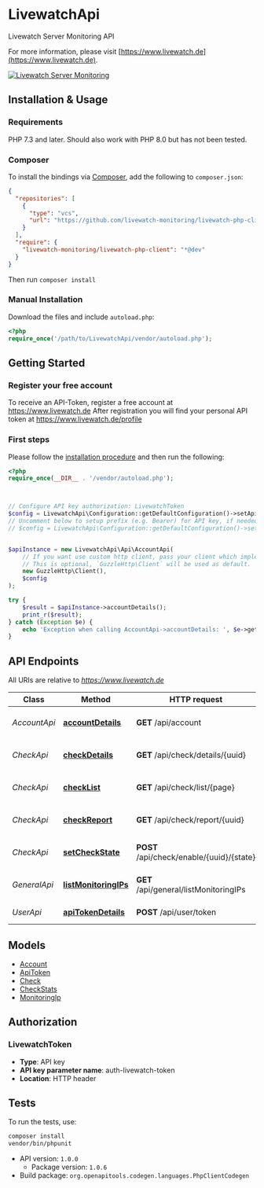 # LivewatchApi

Livewatch Server Monitoring API

For more information, please visit [https://www.livewatch.de](https://www.livewatch.de).

[![Livewatch Server Monitoring](https://www.livewatch.de/build/media/external/logo.png)](https://www.livewatch.de)

## Installation & Usage

### Requirements

PHP 7.3 and later.
Should also work with PHP 8.0 but has not been tested.

### Composer

To install the bindings via [Composer](https://getcomposer.org/), add the following to `composer.json`:

```json
{
  "repositories": [
    {
      "type": "vcs",
      "url": "https://github.com/livewatch-monitoring/livewatch-php-client.git"
    }
  ],
  "require": {
    "livewatch-monitoring/livewatch-php-client": "*@dev"
  }
}
```

Then run `composer install`

### Manual Installation

Download the files and include `autoload.php`:

```php
<?php
require_once('/path/to/LivewatchApi/vendor/autoload.php');
```

## Getting Started

### Register your free account

To receive an API-Token, register a free account at https://www.livewatch.de
After registration you will find your personal API token at https://www.livewatch.de/profile

### First steps

Please follow the [installation procedure](#installation--usage) and then run the following:

```php
<?php
require_once(__DIR__ . '/vendor/autoload.php');



// Configure API key authorization: LivewatchToken
$config = LivewatchApi\Configuration::getDefaultConfiguration()->setApiKey('auth-livewatch-token', 'YOUR_API_KEY');
// Uncomment below to setup prefix (e.g. Bearer) for API key, if needed
// $config = LivewatchApi\Configuration::getDefaultConfiguration()->setApiKeyPrefix('auth-livewatch-token', 'Bearer');


$apiInstance = new LivewatchApi\Api\AccountApi(
    // If you want use custom http client, pass your client which implements `GuzzleHttp\ClientInterface`.
    // This is optional, `GuzzleHttp\Client` will be used as default.
    new GuzzleHttp\Client(),
    $config
);

try {
    $result = $apiInstance->accountDetails();
    print_r($result);
} catch (Exception $e) {
    echo 'Exception when calling AccountApi->accountDetails: ', $e->getMessage(), PHP_EOL;
}

```

## API Endpoints

All URIs are relative to *https://www.livewatch.de*

Class | Method | HTTP request | Description
------------ | ------------- | ------------- | -------------
*AccountApi* | [**accountDetails**](docs/Api/AccountApi.md#accountdetails) | **GET** /api/account | Get Account details
*CheckApi* | [**checkDetails**](docs/Api/CheckApi.md#checkdetails) | **GET** /api/check/details/{uuid} | Get details of one check
*CheckApi* | [**checkList**](docs/Api/CheckApi.md#checklist) | **GET** /api/check/list/{page} | List all your checks configured
*CheckApi* | [**checkReport**](docs/Api/CheckApi.md#checkreport) | **GET** /api/check/report/{uuid} | Get report of one check
*CheckApi* | [**setCheckState**](docs/Api/CheckApi.md#setcheckstate) | **POST** /api/check/enable/{uuid}/{state} | Enable or disable a check
*GeneralApi* | [**listMonitoringIPs**](docs/Api/GeneralApi.md#listmonitoringips) | **GET** /api/general/listMonitoringIPs | List all our IPs with details
*UserApi* | [**apiTokenDetails**](docs/Api/UserApi.md#apitokendetails) | **POST** /api/user/token | Get your API-Token

## Models

- [Account](docs/Model/Account.md)
- [ApiToken](docs/Model/ApiToken.md)
- [Check](docs/Model/Check.md)
- [CheckStats](docs/Model/CheckStats.md)
- [MonitoringIp](docs/Model/MonitoringIp.md)

## Authorization

### LivewatchToken

- **Type**: API key
- **API key parameter name**: auth-livewatch-token
- **Location**: HTTP header


## Tests

To run the tests, use:

```bash
composer install
vendor/bin/phpunit
```

- API version: `1.0.0`
    - Package version: `1.0.6`
- Build package: `org.openapitools.codegen.languages.PhpClientCodegen`
